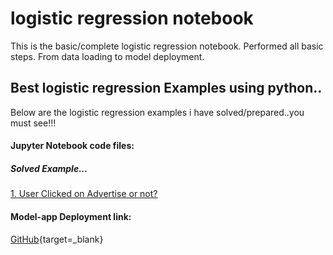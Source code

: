 # logistic regression notebook
 This is the basic/complete logistic regression notebook. Performed all basic steps. From data loading to model deployment.

## Best logistic regression Examples using python..

Below are the logistic regression examples i have solved/prepared..you must see!!!

#### Jupyter Notebook code files:

##### Solved Example...
<a href="https://github.com/ShrikantUppin/2_logistic-regression-notebook/blob/main/clicked%20on%20Ad%20.ipynb/" target="_blank">1. User Clicked on Advertise or not?</a>

#### Model-app Deployment link:

[GitHub](http://github.com){target=_blank}



